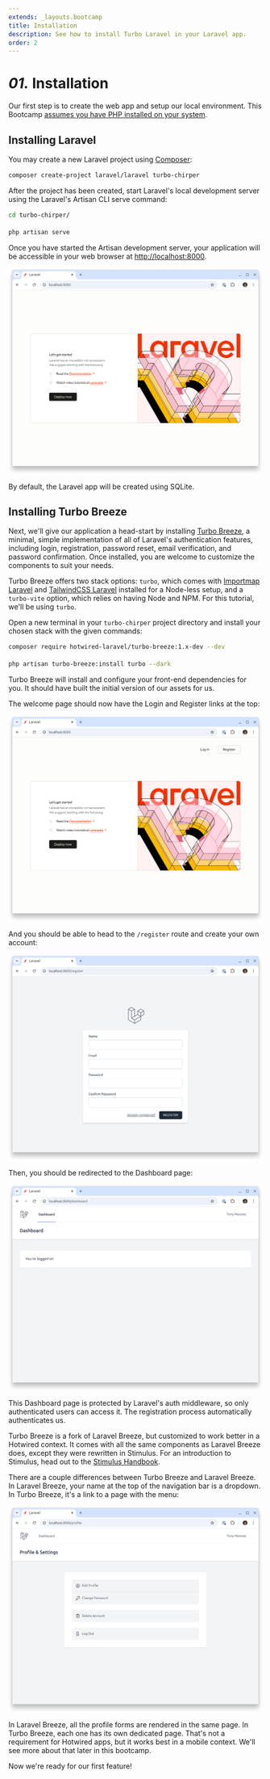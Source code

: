 ```yaml
---
extends: _layouts.bootcamp
title: Installation
description: See how to install Turbo Laravel in your Laravel app.
order: 2
---
```


# *01.* Installation

Our first step is to create the web app and setup our local environment. This Bootcamp [assumes you have PHP installed on your system](https://php.new/).

## Installing Laravel

You may create a new Laravel project using [Composer](https://getcomposer.org/):

```bash
composer create-project laravel/laravel turbo-chirper
```

After the project has been created, start Laravel's local development server using the Laravel's Artisan CLI serve command:

```bash
cd turbo-chirper/

php artisan serve
```

Once you have started the Artisan development server, your application will be accessible in your web browser at [http://localhost:8000](http://localhost:8000).

![Laravel Welcome page](/assets/images/bootcamp/laravel-welcome.png?v=4)

By default, the Laravel app will be created using SQLite.

## Installing Turbo Breeze

Next, we'll give our application a head-start by installing [Turbo Breeze](https://github.com/hotwired-laravel/turbo-breeze), a minimal, simple implementation of all of Laravel's authentication features, including login, registration, password reset, email verification, and password confirmation. Once installed, you are welcome to customize the components to suit your needs.

Turbo Breeze offers two stack options: `turbo`, which comes with [Importmap Laravel](https://github.com/tonysm/importmap-laravel) and [TailwindCSS Laravel](https://github.com/tonysm/tailwindcss-laravel) installed for a Node-less setup, and a `turbo-vite` option, which relies on having Node and NPM. For this tutorial, we'll be using `turbo`.

Open a new terminal in your `turbo-chirper` project directory and install your chosen stack with the given commands:

```bash
composer require hotwired-laravel/turbo-breeze:1.x-dev --dev

php artisan turbo-breeze:install turbo --dark
```

Turbo Breeze will install and configure your front-end dependencies for you. It should have built the initial version of our assets for us.

The welcome page should now have the Login and Register links at the top:

![Welcome with Auth](/assets/images/bootcamp/install-welcome-auth.png?v=4)

And you should be able to head to the `/register` route and create your own account:

![Register Page](/assets/images/bootcamp/install-register.png?v=4)

Then, you should be redirected to the Dashboard page:

![Dashboard Page](/assets/images/bootcamp/install-dashboard.png?v=4)

This Dashboard page is protected by Laravel's auth middleware, so only authenticated users can access it. The registration process automatically authenticates us.

Turbo Breeze is a fork of Laravel Breeze, but customized to work better in a Hotwired context. It comes with all the same components as Laravel Breeze does, except they were rewritten in Stimulus. For an introduction to Stimulus, head out to the [Stimulus Handbook](https://stimulus.hotwired.dev/handbook/introduction).

There are a couple differences between Turbo Breeze and Laravel Breeze. In Laravel Breeze, your name at the top of the navigation bar is a dropdown. In Turbo Breeze, it's a link to a page with the menu:

![Profile Menu](/assets/images/bootcamp/profile-menu.png?v=4)

In Laravel Breeze, all the profile forms are rendered in the same page. In Turbo Breeze, each one has its own dedicated page. That's not a requirement for Hotwired apps, but it works best in a mobile context. We'll see more about that later in this bootcamp.

Now we're ready for our first feature!
